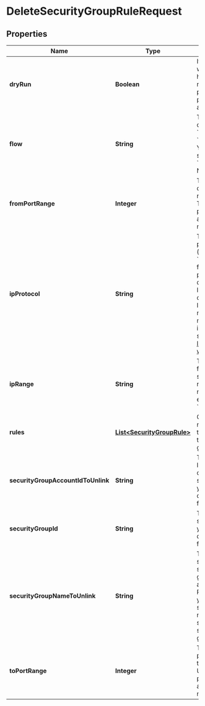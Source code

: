 

# DeleteSecurityGroupRuleRequest


## Properties

| Name | Type | Description | Notes |
|------------ | ------------- | ------------- | -------------|
|**dryRun** | **Boolean** | If true, checks whether you have the required permissions to perform the action. |  [optional] |
|**flow** | **String** | The direction of the flow: &#x60;Inbound&#x60; or &#x60;Outbound&#x60;. You can specify &#x60;Outbound&#x60; for Nets only. |  |
|**fromPortRange** | **Integer** | The beginning of the port range for the TCP and UDP protocols, or an ICMP type number. |  [optional] |
|**ipProtocol** | **String** | The IP protocol name (&#x60;tcp&#x60;, &#x60;udp&#x60;, &#x60;icmp&#x60;, or &#x60;-1&#x60; for all protocols). By default, &#x60;-1&#x60;. In a Net, this can also be an IP protocol number. For more information, see the [IANA.org website](https://www.iana.org/assignments/protocol-numbers/protocol-numbers.xhtml). |  [optional] |
|**ipRange** | **String** | The IP range for the security group rule, in CIDR notation (for example, &#x60;10.0.0.0/16&#x60;). |  [optional] |
|**rules** | [**List&lt;SecurityGroupRule&gt;**](SecurityGroupRule.md) | One or more rules you want to delete from the security group. |  [optional] |
|**securityGroupAccountIdToUnlink** | **String** | The account ID of the owner of the security group you want to delete a rule from. |  [optional] |
|**securityGroupId** | **String** | The ID of the security group you want to delete a rule from. |  |
|**securityGroupNameToUnlink** | **String** | The ID of the source security group. If you are in the Public Cloud, you can also specify the name of the source security group. |  [optional] |
|**toPortRange** | **Integer** | The end of the port range for the TCP and UDP protocols, or an ICMP code number. |  [optional] |



